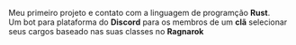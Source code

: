Meu primeiro projeto e contato com a linguagem de programção **Rust**.<br>
Um bot para plataforma do **Discord** para os membros de um **clã** selecionar seus cargos baseado nas suas classes no **Ragnarok**
